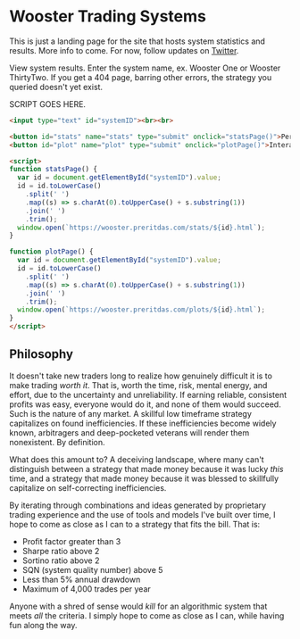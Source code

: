 # Wooster Trading Systems

This is just a landing page for the site that hosts system statistics and results. More info to come. For now, follow updates on [Twitter](https://twitter.com/PreritDas).

View system results. Enter the system name, ex. Wooster One or Wooster ThirtyTwo. If you get a 404 page, barring other errors, the strategy you queried doesn't yet exist.


SCRIPT GOES HERE.
```html
<input type="text" id="systemID"><br><br>

<button id="stats" name="stats" type="submit" onclick="statsPage()">Performance Metrics</button>
<button id="plot" name="plot" type="submit" onclick="plotPage()">Interactive Plot</button>

<script>
function statsPage() {
  var id = document.getElementById("systemID").value;
  id = id.toLowerCase()
    .split(' ')
    .map((s) => s.charAt(0).toUpperCase() + s.substring(1))
    .join(' ')
    .trim();
  window.open(`https://wooster.preritdas.com/stats/${id}.html`);
}

function plotPage() {
  var id = document.getElementById("systemID").value;
  id = id.toLowerCase()
    .split(' ')
    .map((s) => s.charAt(0).toUpperCase() + s.substring(1))
    .join(' ')
    .trim();
  window.open(`https://wooster.preritdas.com/plots/${id}.html`);
}
</script>
```

## Philosophy

It doesn't take new traders long to realize how genuinely difficult it is to make trading _worth it_. That is, worth the time, risk, mental energy, and effort, due to the uncertainty and unreliability. If earning reliable, consistent profits was easy, everyone would do it, and none of them would succeed. Such is the nature of any market. A skillful low timeframe strategy capitalizes on found inefficiencies. If these inefficiencies become widely known, arbitragers and deep-pocketed veterans will render them nonexistent. By definition. 

What does this amount to? A deceiving landscape, where many can't distinguish between a strategy that made money because it was lucky _this_ time, and a strategy that made money because it was blessed to skillfully capitalize on self-correcting inefficiencies. 

By iterating through combinations and ideas generated by proprietary trading experience and the use of tools and models I've built over time, I hope to come as close as I can to a strategy that fits the bill. That is:

- Profit factor greater than 3
- Sharpe ratio above 2
- Sortino ratio above 2
- SQN (system quality number) above 5
- Less than 5% annual drawdown
- Maximum of 4,000 trades per year

Anyone with a shred of sense would _kill_ for an algorithmic system that meets _all_ the criteria. I simply hope to come as close as I can, while having fun along the way. 
